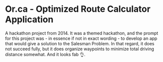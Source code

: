 Or.ca - Optimized Route Calculator Application
=====

A hackathon project from 2014. It was a themed hackathon, and the prompt for this project was - in essence if not in exact wording - to develop an app that would give a solution to the Salesman Problem. In that regard, it does not succeed fully, but it does organize waypoints to minimize total driving distance somewhat. And it looks fab 👌.